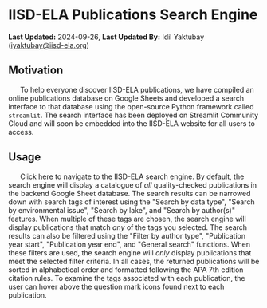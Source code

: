# IISD-ELA Publications Search Engine
**Last Updated:** 2024-09-26, **Last Updated By:** Idil Yaktubay (iyaktubay@iisd-ela.org)

## Motivation
&nbsp;&nbsp;&nbsp;&nbsp;&nbsp;&nbsp;To help everyone discover IISD-ELA publications, we have compiled an online publications database on Google Sheets and developed a search interface to that database using the open-source Python framework called ```streamlit```. The search interface has been deployed on Streamlit Community Cloud and will soon be embedded into the IISD-ELA website for all users to access.

## Usage
&nbsp;&nbsp;&nbsp;&nbsp;&nbsp;&nbsp;Click [here](https://iisd-ela-pubs-search-engine.streamlit.app/) to navigate to the IISD-ELA search engine. By default, the search engine will display a catalogue of *all* quality-checked publications in the backend Google Sheet database. The search results can be narrowed down with search tags of interest using the "Search by data type", "Search by environmental issue", "Search by lake", and "Search by author(s)" features. When multiple of these tags are chosen, the search engine will display publications that match *any* of the tags you selected. The search results can also be filtered using the "Filter by author type", "Publication year start", "Publication year end", and "General search" functions. When these filters are used, the search engine will *only* display publications that meet the selected filter criteria. In all cases, the returned publications will be sorted in alphabetical order and formatted following the APA 7th edition citation rules. To examine the tags associated with each publication, the user can hover above the question mark icons found next to each publication. 
